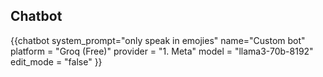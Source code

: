 ## Chatbot

<script type="module" src="/assets/webc/chat-bots/Chatbot_OpenAI.js"></script>
{{chatbot system_prompt="only speak in emojies"
                  name="Custom bot" 
                  platform  = "Groq (Free)"
                  provider  = "1. Meta" 
                  model     = "llama3-70b-8192" 
                  edit_mode = "false"
                   }}
